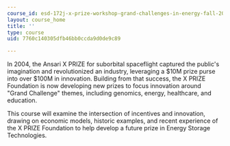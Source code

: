```yaml
---
course_id: esd-172j-x-prize-workshop-grand-challenges-in-energy-fall-2009
layout: course_home
title: ''
type: course
uid: 7760c140305dfb46bb0ccda9d0de9c89

---
```

In 2004, the Ansari X PRIZE for suborbital spaceflight captured the public's imagination and revolutionized an industry, leveraging a $10M prize purse into over $100M in innovation. Building from that success, the X PRIZE Foundation is now developing new prizes to focus innovation around "Grand Challenge" themes, including genomics, energy, healthcare, and education.

This course will examine the intersection of incentives and innovation, drawing on economic models, historic examples, and recent experience of the X PRIZE Foundation to help develop a future prize in Energy Storage Technologies.
